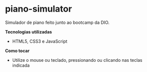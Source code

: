 # piano-simulator
Simulador de piano feito junto ao bootcamp da DIO.

<strong>Tecnologias utilizadas</strong>
<ul>
    <li>HTML5, CSS3 e JavaScript</li>
</ul>

<strong>Como tocar</strong>
<ul>
    <li>Utilize o mouse ou teclado, pressionando ou clicando nas teclas indicada</li>
</ul>
